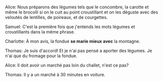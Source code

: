 Alice:  Nous préparons des
légumes tels que le concombre, la carotte et même le brocolli si on le cuit au
point croustillant et on les déguste avec des veloutés de lentilles, de
poireaux, et de courgettes.

Samuel:  C'est la première
fois que j'entends les mots légumes et croustillants dans la même phrase.

Charlotte:  À mon avis, la
fondue **se marie mieux avec** la montagne.

Thomas:  Je suis d'accord!
Et je n'ai pas pensé a aporter des légumes. Je n'ai que du fromage pour la
fondue.

Alice:  Il doit avoir un
marché pas loin du challet, n'est ce pas?

Thomas:  Il y a un marché à
30 minutes en voiture.

